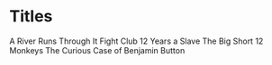 # Titles
 
A River Runs Through It 
Fight Club 
12 Years a Slave
The Big Short
12 Monkeys
The Curious Case of Benjamin Button
